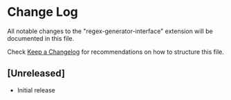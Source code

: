 # Change Log

All notable changes to the "regex-generator-interface" extension will be documented in this file.

Check [Keep a Changelog](http://keepachangelog.com/) for recommendations on how to structure this file.

## [Unreleased]

- Initial release